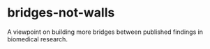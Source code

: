 # bridges-not-walls
A viewpoint on building more bridges between published findings in biomedical research.
